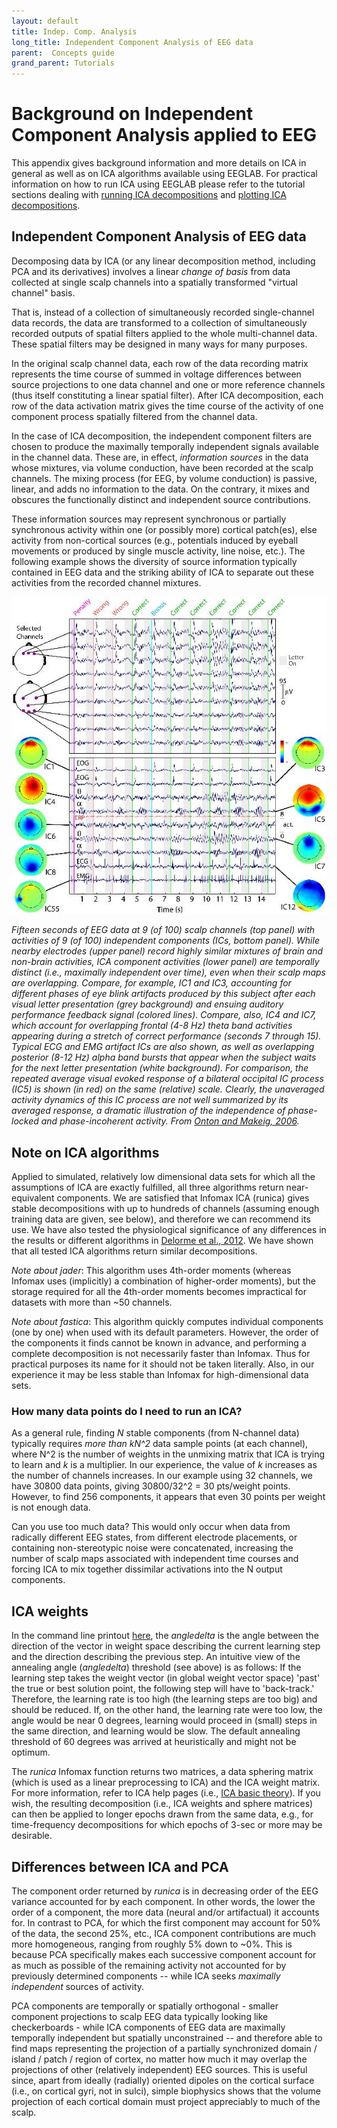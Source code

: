 ```yaml
---
layout: default
title: Indep. Comp. Analysis
long_title: Independent Component Analysis of EEG data
parent:  Concepts guide
grand_parent: Tutorials
---
```


Background on Independent Component Analysis applied to EEG
=====================

This appendix gives background information and more details on ICA in general as well as on ICA algorithms available using EEGLAB.
For practical information on how to run ICA using EEGLAB please refer to the tutorial sections dealing with [running ICA decompositions](/tutorials/06_RejectArtifacts/RunICA.html) and [plotting ICA decompositions](/tutorials/08_Plot_data/Plotting_ICA_components.html).


Independent Component Analysis of EEG data
------------------------------------------

Decomposing data by ICA (or any linear decomposition method, including
PCA and its derivatives) involves a linear *change of basis* from data
collected at single scalp channels into a spatially transformed "virtual
channel" basis. 

That is, instead of a collection of simultaneously
recorded single-channel data records, the data are transformed to a
collection of simultaneously recorded outputs of spatial filters applied
to the whole multi-channel data. These spatial filters may be designed
in many ways for many purposes.

In the original scalp channel data, each row of the data recording
matrix represents the time course of summed in voltage differences
between source projections to one data channel and one or more reference
channels (thus itself constituting a linear spatial filter). After ICA
decomposition, each row of the data activation matrix gives the time
course of the activity of one component process spatially filtered from
the channel data.

In the case of ICA decomposition, the independent component filters are
chosen to produce the maximally temporally independent signals available
in the channel data. These are, in effect, *information sources* in the
data whose mixtures, via volume conduction, have been recorded at the
scalp channels. The mixing process (for EEG, by volume conduction) is
passive, linear, and adds no information to the data. On the contrary,
it mixes and obscures the functionally distinct and independent source
contributions.

These information sources may represent synchronous or partially
synchronous activity within one (or possibly more) cortical patch(es),
else activity from non-cortical sources (e.g., potentials induced by
eyeball movements or produced by single muscle activity, line noise,
etc.). The following example
shows the diversity of source information typically contained in EEG
data and the striking ability of ICA to separate out these activities
from the recorded channel mixtures.

![](/assets/images/ICAexample.jpg)

*Fifteen seconds of
EEG data at 9 (of 100) scalp channels (top panel) with activities of 9
(of 100) independent components (ICs, bottom panel). While nearby
electrodes (upper panel) record highly similar mixtures of brain and
non-brain activities, ICA component activities (lower panel) are
temporally distinct (i.e., maximally independent over time), even when
their scalp maps are overlapping. Compare, for example, IC1 and IC3,
accounting for different phases of eye blink artifacts produced by
this subject after each visual letter presentation (grey background)
and ensuing auditory performance feedback signal (colored lines).
Compare, also, IC4 and IC7, which account for overlapping frontal (4-8
Hz) theta band activities appearing during a stretch of correct
performance (seconds 7 through 15). Typical ECG and EMG artifact ICs
are also shown, as well as overlapping posterior (8-12 Hz) alpha band
bursts that appear when the subject waits for the next letter
presentation (white background). For comparison, the repeated average
visual evoked response of a bilateral occipital IC process (IC5) is
shown (in red) on the same (relative) scale. Clearly, the unaveraged
activity dynamics of this IC process are not well summarized by its
averaged response, a dramatic illustration of the independence of
phase-locked and phase-incoherent activity. From [Onton and Makeig, 2006](https://pubmed.ncbi.nlm.nih.gov/17071226/).*


Note on ICA algorithms
-----------------------
Applied to simulated, relatively low dimensional
data sets for which all the assumptions of ICA are exactly fulfilled,
all three algorithms return near-equivalent components. We are satisfied
that Infomax ICA (runica) gives stable decompositions with up to
hundreds of channels (assuming enough training data are given, see
below), and therefore we can recommend its use.
We have also tested
the physiological significance of any differences in the results or
different algorithms in [Delorme et al., 2012](https://journals.plos.org/plosone/article?id=10.1371/journal.pone.0030135). We have shown that all tested ICA algorithms return similar decompositions.

*Note about jader*: This algorithm uses 4th-order moments (whereas Infomax
uses (implicitly) a combination of higher-order moments), but the storage
required for all the 4th-order moments becomes impractical for datasets
with more than \~50 channels. 

*Note about fastica*: This algorithm quickly computes individual components (one
by one) when used with its default
parameters. However, the order of the components it finds cannot be known
in advance, and performing a complete decomposition is not necessarily
faster than Infomax. Thus for practical purposes its name for it should
not be taken literally. Also, in our experience it may be less stable
than Infomax for high-dimensional data sets.

### How many data points do I need to run an ICA?  
As a general rule, finding
*N* stable components (from N-channel data) typically requires *more
than* *kN^2* data sample points (at each channel), where N^2 is the
number of weights in the unmixing matrix that ICA is trying to learn and
*k* is a multiplier. In our experience, the value of *k* increases as
the number of channels increases. In our example using 32 channels, we
have 30800 data points, giving 30800/32^2 = 30 pts/weight points.
However, to find 256 components, it appears that even 30 points per
weight is not enough data. 

Can you use too much
data? This would only occur when data from radically different EEG
states, from different electrode placements, or containing
non-stereotypic noise were concatenated, increasing the number of scalp
maps associated with independent time courses and forcing ICA to mix
together dissimilar activations into the N output components. 

ICA weights
------------
In the command line printout [here](/tutorials/06_RejectArtifacts/RunICA.html#command-line-output), 
the *angledelta* is the angle between the
direction of the vector in weight space describing the current learning
step and the direction describing the previous step. An intuitive view
of the annealing angle (*angledelta*) threshold (see above) is as
follows: If the learning step takes the weight vector (in global weight
vector space) 'past' the true or best solution point, the following step
will have to 'back-track.' Therefore, the learning rate is too high (the
learning steps are too big) and should be reduced. If, on the other
hand, the learning rate were too low, the angle would be near 0 degrees,
learning would proceed in (small) steps in the same direction, and
learning would be slow. The default annealing threshold of 60 degrees
was arrived at heuristically and might not be optimum.


The *runica* Infomax function returns two matrices, a data
sphering matrix (which is used as a linear preprocessing to ICA) and the
ICA weight matrix. For more information, refer to ICA help pages (i.e., [ICA basic theory](http://arnauddelorme.com/ica_for_dummies/)). If you wish, the
resulting decomposition (i.e., ICA weights and sphere matrices) can then
be applied to longer epochs drawn from the same data, e.g., for
time-frequency decompositions for which epochs of 3-sec or more may be
desirable.

Differences between ICA and PCA
---------------------------------

The component order returned by *runica* is in decreasing order
of the EEG variance accounted for by each component. In other words, the
lower the order of a component, the more data (neural and/or
artifactual) it accounts for. In contrast to PCA, for which the first
component may account for 50% of the data, the second 25%, etc., ICA
component contributions are much more homogeneous, ranging from roughly
5% down to \~0%. This is because PCA specifically makes each successive
component account for as much as possible of the remaining activity not
accounted for by previously determined components -- while ICA seeks
*maximally independent* sources of activity.

PCA components are temporally or spatially orthogonal - smaller
component projections to scalp EEG data typically looking like checkerboards - while ICA components of EEG data are maximally temporally
independent but spatially unconstrained -- and therefore able to find
maps representing the projection of a partially synchronized domain /
island / patch / region of cortex, no matter how much it may overlap the
projections of other (relatively independent) EEG sources. This is
useful since, apart from ideally (radially) oriented dipoles on the
cortical surface (i.e., on cortical gyri, not in sulci), simple
biophysics shows that the volume projection of each cortical domain must
project appreciably to much of the scalp.


